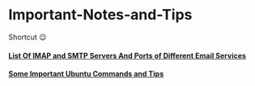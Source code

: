 # Important-Notes-and-Tips
Shortcut :wink:

#### [List Of IMAP and SMTP Servers And Ports of Different Email Services](/imap-smtp.md)

#### [Some Important Ubuntu Commands and Tips](/ubuntu-command.md)


